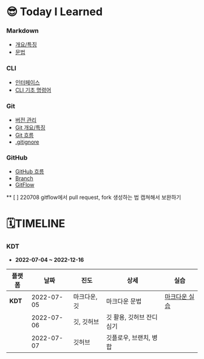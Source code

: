 # 😎 Today I Learned



### Markdown

- [개요/특징](./Markdown/마크다운_개요.md)
- [문법](./Markdown/마크다운_문법.md)



### CLI

- [인터페이스](./CLI/인터페이스.md)
- [CLI 기초 명령어](./CLI/CLI_기초명령어.md)



### Git 

- [버전 관리](./Git/버전관리.md)
- [Git 개요/특징](./Git/깃_개요.md)
- [Git 흐름](./Git/깃_흐름.md)
- [.gitignore](./Git/gitignore.md)



### GitHub

- [GitHub 흐름](./GitHub/깃허브_흐름.md)
- [Branch](./GitHub/브랜치.md)
- [GitFlow](./GitHub/깃플로우.md)



** [  ] 220708 gitflow에서 pull request, fork 생성하는 법 캡쳐해서 보완하기



# 🗓️TIMELINE



### KDT 

- **2022-07-04 ~ 2022-12-16**



| 플랫폼  | 날짜       | 진도         | 상세                     | 실습                                             |
| ------- | ---------- | ------------ | ------------------------ | ------------------------------------------------ |
| **KDT** | 2022-07-05 | 마크다운, 깃 | 마크다운 문법<br>        | [마크다운 실습](./Markdown/Markdown_practice.md) |
|         | 2022-07-06 | 깃, 깃허브   | 깃 활용, 깃허브 잔디심기 |                                                  |
|         | 2022-07-07 | 깃허브       | 깃플로우, 브랜치, 병합   |                                                  |